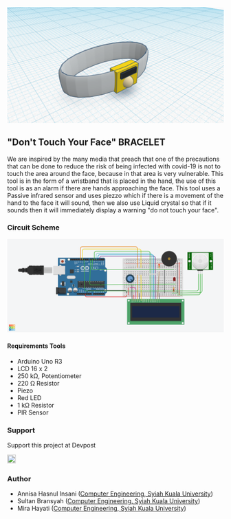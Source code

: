 <img src="https://raw.githubusercontent.com/annisahasnul17/Dont-Touch-Your-Face-BRACELET/master/Skematis%20gelang.png">

## "Don't Touch Your Face" BRACELET

We are inspired by the many media that preach that one of the precautions that can be done to reduce the risk of being infected with covid-19 is not to touch the area around the face, because in that area is very vulnerable.   This tool is in the form of a wristband that is placed in the hand, the use of this tool is as an alarm if there are hands approaching the face. This tool uses a Passive infrared sensor and uses piezzo which if there is a movement of the hand to the face it will sound, then we also use Liquid crystal so that if it sounds then it will immediately display a warning "do not touch your face".


### Circuit Scheme
<img src="https://raw.githubusercontent.com/annisahasnul17/Dont-Touch-Your-Face-BRACELET/master/Gambar Rangkaian.png">

#### Requirements Tools
- Arduino Uno R3
- LCD 16 x 2
- 250 kΩ, Potentiometer
- 220 Ω Resistor
- Piezo
- Red LED
- 1 kΩ Resistor
- PIR Sensor


### Support
Support this project at Devpost

<a href="https://devpost.com/software/hand-wash-checker-v7ori0"><img src="https://devpost-challengepost.netdna-ssl.com/assets/reimagine2/devpost-logo-646bdf6ac6663230947a952f8d354cad.svg" height="20%" width="20%"></a>

### Author 
- Annisa Hasnul Insani (<a href="http://komputer.unsyiah.ac.id/">Computer Engineering, Syiah Kuala University</a>)
- Sultan Bransyah (<a href="http://komputer.unsyiah.ac.id/">Computer Engineering, Syiah Kuala University</a>)
- Mira Hayati (<a href="http://komputer.unsyiah.ac.id/">Computer Engineering, Syiah Kuala University</a>)

